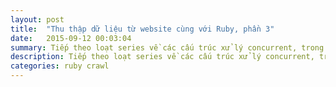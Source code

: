 ```yaml
---
layout: post
title:  "Thu thập dữ liệu từ website cùng với Ruby, phần 3"
date:   2015-09-12 00:03:04
summary: Tiếp theo loạt series về các cấu trúc xử lý concurrent, trong bài viết này sẽ giới thiệu Reactor pattern cùng với việc áp dụng pattern này vào ứng dụng crawler thông qua gem EventMachine.
description: Tiếp theo loạt series về các cấu trúc xử lý concurrent, trong bài viết này sẽ giới thiệu Reactor pattern cùng với việc áp dụng pattern này vào ứng dụng crawler thông qua gem EventMachine.
categories: ruby crawl
---
```


